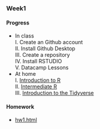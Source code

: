 ### Week1
#### Progress
* In class<br />
I. Create an Github account<br />
II. Install Github Desktop<br />
III. Create a repository<br />
IV. Install RSTUDIO<br />
V. Datacamp Lessons<br />
* At home<br />
I. [Introduction to R](https://bourbon0212.github.io/NTU-CS-X/Week1/hw1.html#1)<br />
II. [Intermediate R](https://bourbon0212.github.io/NTU-CS-X/Week1/hw1.html#2)<br />
III. [Introduction to the Tidyverse](https://bourbon0212.github.io/NTU-CS-X/Week1/hw1.html#3)<br />
#### Homework
* [hw1.html](https://bourbon0212.github.io/NTU-CS-X/Week1/hw1.html)
